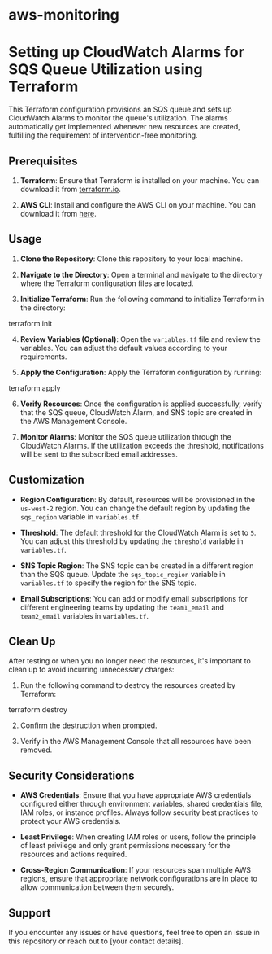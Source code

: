 # aws-monitoring

# Setting up CloudWatch Alarms for SQS Queue Utilization using Terraform

This Terraform configuration provisions an SQS queue and sets up CloudWatch Alarms to monitor the queue's utilization. The alarms automatically get implemented whenever new resources are created, fulfilling the requirement of intervention-free monitoring.

## Prerequisites

1. **Terraform**: Ensure that Terraform is installed on your machine. You can download it from [terraform.io](https://www.terraform.io/downloads.html).
   
2. **AWS CLI**: Install and configure the AWS CLI on your machine. You can download it from [here](https://aws.amazon.com/cli/).

## Usage

1. **Clone the Repository**: Clone this repository to your local machine.

2. **Navigate to the Directory**: Open a terminal and navigate to the directory where the Terraform configuration files are located.

3. **Initialize Terraform**: Run the following command to initialize Terraform in the directory:

terraform init 

4. **Review Variables (Optional)**: Open the `variables.tf` file and review the variables. You can adjust the default values according to your requirements.

5. **Apply the Configuration**: Apply the Terraform configuration by running:

terraform apply

6. **Verify Resources**: Once the configuration is applied successfully, verify that the SQS queue, CloudWatch Alarm, and SNS topic are created in the AWS Management Console.

7. **Monitor Alarms**: Monitor the SQS queue utilization through the CloudWatch Alarms. If the utilization exceeds the threshold, notifications will be sent to the subscribed email addresses.

## Customization

- **Region Configuration**: By default, resources will be provisioned in the `us-west-2` region. You can change the default region by updating the `sqs_region` variable in `variables.tf`.

- **Threshold**: The default threshold for the CloudWatch Alarm is set to `5`. You can adjust this threshold by updating the `threshold` variable in `variables.tf`.

- **SNS Topic Region**: The SNS topic can be created in a different region than the SQS queue. Update the `sqs_topic_region` variable in `variables.tf` to specify the region for the SNS topic.

- **Email Subscriptions**: You can add or modify email subscriptions for different engineering teams by updating the `team1_email` and `team2_email` variables in `variables.tf`.

## Clean Up

After testing or when you no longer need the resources, it's important to clean up to avoid incurring unnecessary charges:

1. Run the following command to destroy the resources created by Terraform:

terraform destroy

2. Confirm the destruction when prompted.

3. Verify in the AWS Management Console that all resources have been removed.

## Security Considerations

- **AWS Credentials**: Ensure that you have appropriate AWS credentials configured either through environment variables, shared credentials file, IAM roles, or instance profiles. Always follow security best practices to protect your AWS credentials.

- **Least Privilege**: When creating IAM roles or users, follow the principle of least privilege and only grant permissions necessary for the resources and actions required.

- **Cross-Region Communication**: If your resources span multiple AWS regions, ensure that appropriate network configurations are in place to allow communication between them securely.

## Support

If you encounter any issues or have questions, feel free to open an issue in this repository or reach out to [your contact details].


<!-- 
## Instructions

1. Clone this repository.
2. Ensure Terraform is installed on your system.
3. Initialize Terraform by running `terraform init`.
4. Apply the Terraform configuration by running `terraform apply`.
5. Optionally, customize threshold values by updating the Terraform configuration.
6. Monitor the SQS queue utilization through CloudWatch Alarms.
7. Alert routing is configured to send notifications to different engineering teams through SNS subscriptions. -->